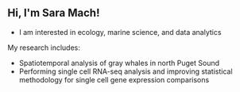 ## Hi, I'm Sara Mach!
- I am interested in ecology, marine science, and data analytics

My research includes:
- Spatiotemporal analysis of gray whales in north Puget Sound
- Performing single cell RNA-seq analysis and improving statistical methodology for 
single cell gene expression comparisons

<!--
**sara-mach/sara-mach** is a ✨ _special_ ✨ repository because its `README.md` (this file) appears on your GitHub profile.

Here are some ideas to get you started:

- 🔭 I’m currently working on ...
- 🌱 I’m currently learning ...
- 👯 I’m looking to collaborate on ...
- 🤔 I’m looking for help with ...
- 💬 Ask me about ...
- 📫 How to reach me: ...
- 😄 Pronouns: ...
- ⚡ Fun fact: ...
-->
